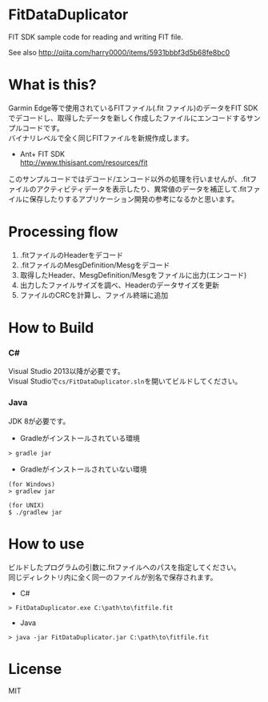 # FitDataDuplicator
FIT SDK sample code for reading and writing FIT file.

See also http://qiita.com/harry0000/items/5931bbbf3d5b68fe8bc0

# What is this?

Garmin Edge等で使用されているFITファイル(.fit ファイル)のデータをFIT SDKでデコードし、取得したデータを新しく作成したファイルにエンコードするサンプルコードです。  
バイナリレベルで全く同じFITファイルを新規作成します。

- Ant+ FIT SDK  
http://www.thisisant.com/resources/fit

このサンプルコードではデコード/エンコード以外の処理を行いませんが、.fitファイルのアクティビティデータを表示したり、異常値のデータを補正して.fitファイルに保存したりするアプリケーション開発の参考になるかと思います。

# Processing flow

1. .fitファイルのHeaderをデコード
2. .fitファイルのMesgDefinition/Mesgをデコード
3. 取得したHeader、MesgDefinition/Mesgをファイルに出力(エンコード)
4. 出力したファイルサイズを調べ、Headerのデータサイズを更新
5. ファイルのCRCを計算し、ファイル終端に追加

# How to Build

### C&#35;

Visual Studio 2013以降が必要です。  
Visual Studioで`cs/FitDataDuplicator.sln`を開いてビルドしてください。

### Java

JDK 8が必要です。

- Gradleがインストールされている環境

```
> gradle jar  
```

- Gradleがインストールされていない環境

```
(for Windows)
> gradlew jar

(for UNIX)
$ ./gradlew jar
```

# How to use

ビルドしたプログラムの引数に.fitファイルへのパスを指定してください。  
同じディレクトリ内に全く同一のファイルが別名で保存されます。

- C#

```
> FitDataDuplicator.exe C:\path\to\fitfile.fit
```

- Java

```
> java -jar FitDataDuplicator.jar C:\path\to\fitfile.fit
```

# License

MIT
